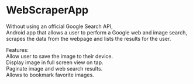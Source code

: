 # WebScraperApp

Without using an official Google Search API, <br/>
Android app that allows a user to perform a Google web and image search, <br/>
scrapes the data from the webpage and lists the results for the user.<br/>

Features:<br/>
Allow user to save the image to their device.<br/>
Display image in full screen view on tap.<br/>
Paginate image and web search results.<br/>
Allows to bookmark favorite images.
